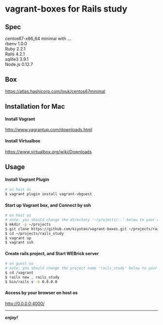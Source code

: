 # vagrant-boxes for Rails study

## Spec
centos67-x86_64 minimal with ...  
rbenv 1.0.0  
Ruby 2.2.1  
Rails 4.2.1  
sqlite3 3.9.1  
Node.js 0.12.7  

## Box
https://atlas.hashicorp.com/louk/centos67minimal  

## Installation for Mac

#### Install Vagrant
http://www.vagrantup.com/downloads.html

#### Install Virtualbox
https://www.virtualbox.org/wiki/Downloads

## Usage

#### Install Vagrant Plugin
```sh
# on host os
$ vagrant plugin install vagrant-vbguest
```

#### Start up Vagrant box, and Connect by ssh
```sh
# on host os
# note: you should change the directory '~/projects/..' below to your directories
$ mkdir -p ~/projects
$ git clone https://github.com/kiyotan/vagrant-boxes.git ~/projects/rails_study
$ cd ~/projects/rails_study
$ vagrant up
$ vagrant ssh
```

#### Create rails project, and Start WEBrick server
```sh
# on guest os
# note: you should change the project name 'rails_study' below to your project
$ cd /vagrant
$ rails new . rails_study
$ bin/rails s -b 0.0.0.0
```

#### Access by your browser on host os
<http://0.0.0.0:4000/>

---

**_enjoy!_**


